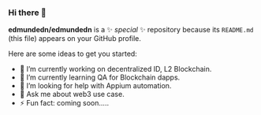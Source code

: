 ### Hi there 👋


**edmundedn/edmundedn** is a ✨ _special_ ✨ repository because its `README.md` (this file) appears on your GitHub profile.

Here are some ideas to get you started:

- 🔭 I’m currently working on decentralized ID, L2 Blockchain.
- 🌱 I’m currently learning QA for Blockchain dapps.
- 🤔 I’m looking for help with Appium automation.
- 💬 Ask me about web3 use case.
- ⚡ Fun fact: coming soon.....

